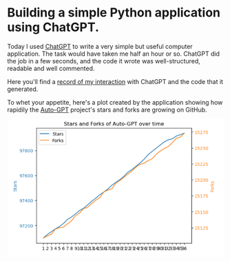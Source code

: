 # Building a simple Python application using ChatGPT.

Today I used [ChatGPT](https://chat.openai.com/) to write a very simple but useful computer application. The task would have taken me half an hour or so.
ChatGPT did the job in a few seconds, and the code it wrote was well-structured, readable and well commented.

Here you'll find a [record of my interaction](docs/experiment.md) with ChatGPT and the code that it generated.

To whet your appetite, here's a plot created by the application showing how rapidily 
the [Auto-GPT](https://github.com/Significant-Gravitas/Auto-GPT) project's stars and forks are growing on GitHub.

![Starts and Forks](docs/img/github-stars-and-forks.png)